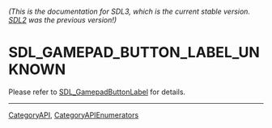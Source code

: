 ###### (This is the documentation for SDL3, which is the current stable version. [SDL2](https://wiki.libsdl.org/SDL2/) was the previous version!)
# SDL_GAMEPAD_BUTTON_LABEL_UNKNOWN

Please refer to [SDL_GamepadButtonLabel](SDL_GamepadButtonLabel) for details.

----
[CategoryAPI](CategoryAPI), [CategoryAPIEnumerators](CategoryAPIEnumerators)

